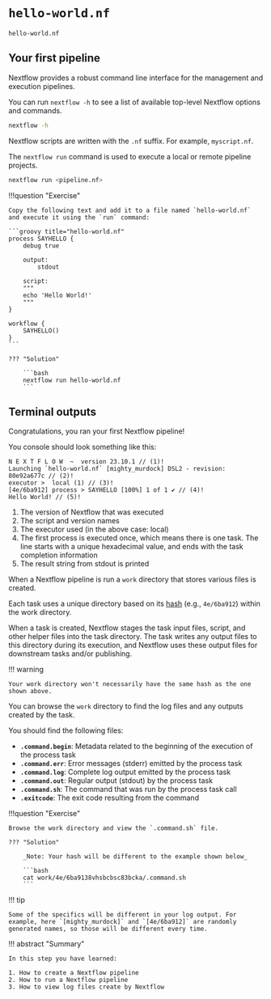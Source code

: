 # `hello-world.nf`

`hello-world.nf`

## Your first pipeline

Nextflow provides a robust command line interface for the management and execution pipelines.

You can run `nextflow -h` to see a list of available top-level Nextflow options and commands.

```bash
nextflow -h
```

Nextflow scripts are written with the `.nf` suffix. For example, `myscript.nf`.

The `nextflow run` command is used to execute a local or remote pipeline projects.

```bash
nextflow run <pipeline.nf>
```

!!!question "Exercise"

    Copy the following text and add it to a file named `hello-world.nf` and execute it using the `run` command:

    ```groovy title="hello-world.nf"
    process SAYHELLO {
        debug true

        output: 
            stdout
        
        script:
        """
        echo 'Hello World!'
        """
    }

    workflow {
        SAYHELLO()
    }
    ```

    ??? "Solution"

        ```bash
        nextflow run hello-world.nf
        ```

## Terminal outputs

Congratulations, you ran your first Nextflow pipeline!

You console should look something like this:

```console title="Output" linenums="1"
N E X T F L O W  ~  version 23.10.1 // (1)!
Launching `hello-world.nf` [mighty_murdock] DSL2 - revision: 80e92a677c // (2)!
executor >  local (1) // (3)!
[4e/6ba912] process > SAYHELLO [100%] 1 of 1 ✔ // (4)!
Hello World! // (5)!
```

1. The version of Nextflow that was executed
2. The script and version names
3. The executor used (in the above case: local)
4. The first process is executed once, which means there is one task. The line starts with a unique hexadecimal value, and ends with the task completion information
5. The result string from stdout is printed

When a Nextflow pipeline is run a `work` directory that stores various files is created.

Each task uses a unique directory based on its [hash](https://www.nextflow.io/docs/latest/cache-and-resume.html#task-hash) (e.g., `4e/6ba912`) within the work directory.

When a task is created, Nextflow stages the task input files, script, and other helper files into the task directory. The task writes any output files to this directory during its execution, and Nextflow uses these output files for downstream tasks and/or publishing.

!!! warning

    Your work directory won't necessarily have the same hash as the one shown above.

You can browse the `work` directory to find the log files and any outputs created by the task.

You should find the following files:

-   **`.command.begin`**: Metadata related to the beginning of the execution of the process task
-   **`.command.err`**: Error messages (stderr) emitted by the process task
-   **`.command.log`**: Complete log output emitted by the process task
-   **`.command.out`**: Regular output (stdout) by the process task
-   **`.command.sh`**: The command that was run by the process task call
-   **`.exitcode`**: The exit code resulting from the command

!!!question "Exercise"

    Browse the work directory and view the `.command.sh` file.

    ??? "Solution"

        _Note: Your hash will be different to the example shown below_

        ```bash
        cat work/4e/6ba9138vhsbcbsc83bcka/.command.sh
        ```

!!! tip

    Some of the specifics will be different in your log output. For example, here `[mighty_murdock]` and `[4e/6ba912]` are randomly generated names, so those will be different every time.

!!! abstract "Summary"

    In this step you have learned:  

    1. How to create a Nextflow pipeline 
    2. How to run a Nextflow pipeline
    3. How to view log files create by Nextflow
